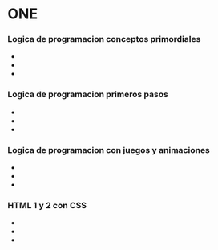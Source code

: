# ONE

### Logica de programacion conceptos primordiales
-
-
-

### Logica de programacion primeros pasos
-
-
-

### Logica de programacion con juegos y animaciones
-
-
-
### HTML 1 y 2 con CSS
-
-
-
